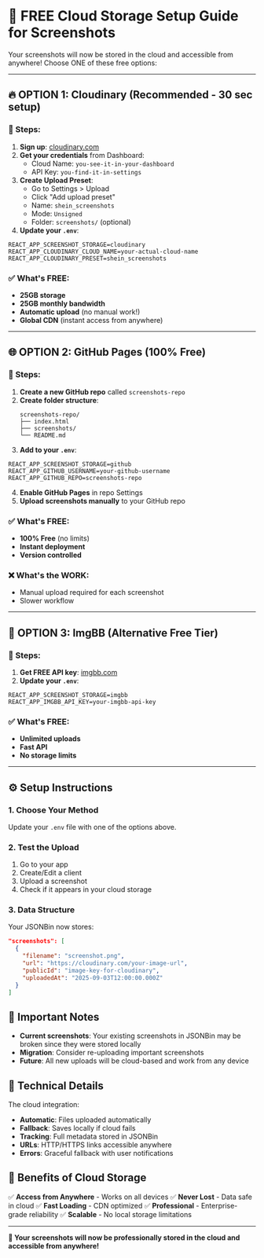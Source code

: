 # 🎯 FREE Cloud Storage Setup Guide for Screenshots

Your screenshots will now be stored in the cloud and accessible from anywhere! Choose ONE of these free options:

---

## 🔥 **OPTION 1: Cloudinary (Recommended - 30 sec setup)**

### 📝 Steps:
1. **Sign up**: [cloudinary.com](https://cloudinary.com/users/register/free)
2. **Get your credentials** from Dashboard:
   - Cloud Name: `you-see-it-in-your-dashboard`
   - API Key: `you-find-it-in-settings`
3. **Create Upload Preset**:
   - Go to Settings > Upload
   - Click "Add upload preset"
   - Name: `shein_screenshots`
   - Mode: `Unsigned`
   - Folder: `screenshots/` (optional)
4. **Update your `.env`**:
```env
REACT_APP_SCREENSHOT_STORAGE=cloudinary
REACT_APP_CLOUDINARY_CLOUD_NAME=your-actual-cloud-name
REACT_APP_CLOUDINARY_PRESET=shein_screenshots
```

### ✅ **What's FREE**:
- **25GB storage**
- **25GB monthly bandwidth**
- **Automatic upload** (no manual work!)
- **Global CDN** (instant access from anywhere)

---

## 🌐 **OPTION 2: GitHub Pages (100% Free)**

### 📝 Steps:
1. **Create a new GitHub repo** called `screenshots-repo`
2. **Create folder structure**:
   ```
   screenshots-repo/
   ├── index.html
   ├── screenshots/
   └── README.md
   ```
3. **Add to your `.env`**:
```env
REACT_APP_SCREENSHOT_STORAGE=github
REACT_APP_GITHUB_USERNAME=your-github-username
REACT_APP_GITHUB_REPO=screenshots-repo
```
4. **Enable GitHub Pages** in repo Settings
5. **Upload screenshots manually** to your GitHub repo

### ✅ **What's FREE**:
- **100% Free** (no limits)
- **Instant deployment**
- **Version controlled**

### ❌ **What's the WORK**:
- Manual upload required for each screenshot
- Slower workflow

---

## 🎨 **OPTION 3: ImgBB (Alternative Free Tier)**

### 📝 Steps:
1. **Get FREE API key**: [imgbb.com](https://imgbb.com/)
2. **Update your `.env`**:
```env
REACT_APP_SCREENSHOT_STORAGE=imgbb
REACT_APP_IMGBB_API_KEY=your-imgbb-api-key
```

### ✅ **What's FREE**:
- **Unlimited uploads**
- **Fast API**
- **No storage limits**

---

## ⚙️ **Setup Instructions**

### 1. **Choose Your Method**
Update your `.env` file with one of the options above.

### 2. **Test the Upload**
1. Go to your app
2. Create/Edit a client
3. Upload a screenshot
4. Check if it appears in your cloud storage

### 3. **Data Structure**
Your JSONBin now stores:
```json
"screenshots": [
  {
    "filename": "screenshot.png",
    "url": "https://cloudinary.com/your-image-url",
    "publicId": "image-key-for-cloudinary",
    "uploadedAt": "2025-09-03T12:00:00.000Z"
  }
]
```

## 🚨 **Important Notes**

- **Current screenshots**: Your existing screenshots in JSONBin may be broken since they were stored locally
- **Migration**: Consider re-uploading important screenshots
- **Future**: All new uploads will be cloud-based and work from any device

## 🔧 **Technical Details**

The cloud integration:
- **Automatic**: Files uploaded automatically
- **Fallback**: Saves locally if cloud fails
- **Tracking**: Full metadata stored in JSONBin
- **URLs**: HTTP/HTTPS links accessible anywhere
- **Errors**: Graceful fallback with user notifications

## 🎯 **Benefits of Cloud Storage**

✅ **Access from Anywhere** - Works on all devices
✅ **Never Lost** - Data safe in cloud
✅ **Fast Loading** - CDN optimized
✅ **Professional** - Enterprise-grade reliability
✅ **Scalable** - No local storage limitations

---

**🎉 Your screenshots will now be professionally stored in the cloud and accessible from anywhere!**